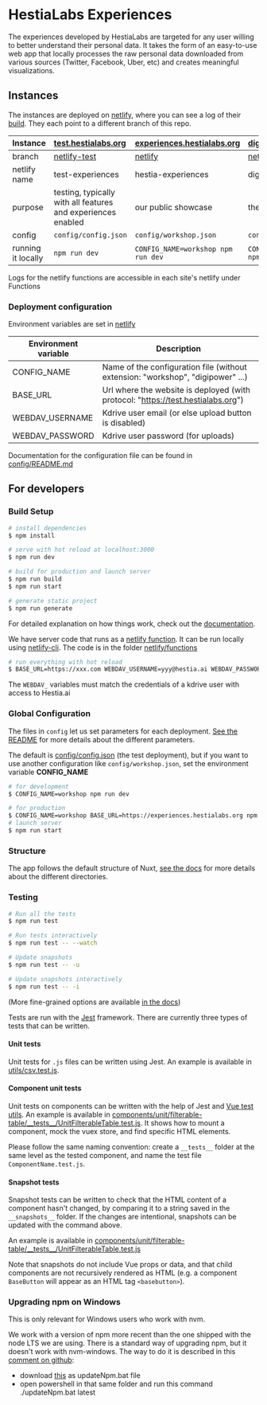 # HestiaLabs Experiences

The experiences developed by HestiaLabs are targeted for any user willing to better understand their personal data. It takes the form of an easy-to-use web app that locally processes the raw personal data downloaded from various sources (Twitter, Facebook, Uber, etc) and creates meaningful visualizations.

## Instances

The instances are deployed on [netlify](https://app.netlify.com/teams/hestia/overview), where you can see a log of their [build](https://app.netlify.com/teams/hestia/builds/). They each point to a different branch of this repo.

| Instance           | [test.hestialabs.org](https://test.hestialabs.org/)                                  | [experiences.hestialabs.org](https://experiences.hestialabs.org/)          | [digipower.hestialabs.org](https://digipower.hestialabs.org/)                                  | [tfac.hestialabs.org](https://tfac.hestialabs.org/)                                  |
| :----------------- | :----------------------------------------------------------------------------------- | :------------------------------------------------------------------------- | :--------------------------------------------------------------------------------------------- | :----------------------------------------------------------------------------------- |
| branch             | [netlify-test](https://github.com/hestiaAI/hestialabs-experiences/tree/netlify-test) | [netlify](https://github.com/hestiaAI/hestialabs-experiences/tree/netlify) | [netlify-digipower](https://github.com/hestiaAI/hestialabs-experiences/tree/netlify-digipower) | [netlify-tfac](https://github.com/hestiaAI/hestialabs-experiences/tree/netlify-tfac) |
| netlify name       | test-experiences                                                                     | hestia-experiences                                                         | digipower                                                                                      | tfac                                                                                 |
| purpose            | testing, typically with all features and experiences enabled                         | our public showcase                                                        | the sitra project                                                                              | a tool for the [Tracking-Free Ads Coalition](https://trackingfreeads.eu/)            |
| config             | `config/config.json`                                                                 | `config/workshop.json`                                                     | `config/digipower.json`                                                                        | `config/tfac.json`                                                                   |
| running it locally | `npm run dev`                                                                        | `CONFIG_NAME=workshop npm run dev`                                         | `CONFIG_NAME=digipower npm run dev`                                                            | `CONFIG_NAME=tfac npm run dev`                                                       |

Logs for the netlify functions are accessible in each site's netlify under Functions

### Deployment configuration

Environment variables are set in [netlify](https://app.netlify.com/sites/hestia-experiences/settings/deploys#environment)

| Environment variable | Description                                                                      |
| -------------------- | -------------------------------------------------------------------------------- |
| CONFIG_NAME          | Name of the configuration file (without extension: "workshop", "digipower" ...)  |
| BASE_URL             | Url where the website is deployed (with protocol: "https://test.hestialabs.org") |
| WEBDAV_USERNAME      | Kdrive user email (or else upload button is disabled)                            |
| WEBDAV_PASSWORD      | Kdrive user password (for uploads)                                               |

Documentation for the configuration file can be found in [config/README.md](config)

## For developers

### Build Setup

```bash
# install dependencies
$ npm install

# serve with hot reload at localhost:3000
$ npm run dev

# build for production and launch server
$ npm run build
$ npm run start

# generate static project
$ npm run generate
```

For detailed explanation on how things work, check out the [documentation](https://nuxtjs.org).

We have server code that runs as a [netlify function](https://docs.netlify.com/functions/build-with-javascript/). It can be run locally using [netlify-cli](https://docs.netlify.com/cli/get-started/). The code is in the folder [netlify/functions](netlify/functions)

```bash
# run everything with hot reload
$ BASE_URL=https://xxx.com WEBDAV_USERNAME=yyy@hestia.ai WEBDAV_PASSWORD=zzz npx netlify dev
```

The `WEBDAV_` variables must match the credentials of a kdrive user with access to Hestia.ai

### Global Configuration

The files in `config` let us set parameters for each deployment. [See the README](config) for more details about the different parameters.

The default is [config/config.json](config/config.json) (the test deployment), but if you want to use another configuration like `config/workshop.json`, set the environment variable **CONFIG_NAME**

```bash
# for development
$ CONFIG_NAME=workshop npm run dev
```

```bash
# for production
$ CONFIG_NAME=workshop BASE_URL=https://experiences.hestialabs.org npm run build
# launch server
$ npm run start
```

### Structure

The app follows the default structure of Nuxt, [see the docs](https://nuxtjs.org/docs/get-started/directory-structure) for more details about the different directories.

### Testing

```bash
# Run all the tests
$ npm run test

# Run tests interactively
$ npm run test -- --watch

# Update snapshots
$ npm run test -- -u

# Update snapshots interactively
$ npm run test -- -i
```

(More fine-grained options are available [in the docs](https://jestjs.io/docs/cli))

Tests are run with the [Jest](https://jestjs.io/) framework. There are currently three types of tests that can be written.

#### Unit tests

Unit tests for `.js` files can be written using Jest. An example is available in [utils/csv.test.js](utils/csv.test.js).

#### Component unit tests

Unit tests on components can be written with the help of Jest and [Vue test utils](https://vue-test-utils.vuejs.org/). An example is available in [components/unit/filterable-table/\_\_tests\_\_/UnitFilterableTable.test.js](components/unit/filterable-table/__tests__/UnitFilterableTable.test.js). It shows how to mount a component, mock the vuex store, and find specific HTML elements.

Please follow the same naming convention: create a `__tests__` folder at the same level as the tested component, and name the test file `ComponentName.test.js`.

#### Snapshot tests

Snapshot tests can be written to check that the HTML content of a component hasn't changed, by comparing it to a string saved in the `__snapshots__` folder. If the changes are intentional, snapshots can be updated with the command above.

An example is available in [components/unit/filterable-table/\_\_tests\_\_/UnitFilterableTable.test.js](components/unit/filterable-table/__tests__/UnitFilterableTable.test.js)

Note that snapshots do not include Vue props or data, and that child components are not recursively rendered as HTML (e.g. a component `BaseButton` will appear as an HTML tag `<basebutton>`).

### Upgrading npm on Windows

This is only relevant for Windows users who work with nvm.

We work with a version of npm more recent than the one shipped with the node LTS we are using. There is a standard way of upgrading npm, but it doesn't work with nvm-windows. The way to do it is described in this [comment on github](https://github.com/coreybutler/nvm-windows/issues/300#issuecomment-798776683):

- download [this](https://gist.github.com/nokidding/aafaf90adc80cbce54b676340817bb13) as updateNpm.bat file
- open powershell in that same folder and run this command ./updateNpm.bat latest
